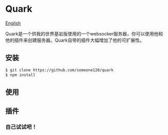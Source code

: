 # Quark

[English](README_en.md)

Quark是一个供我的世界基岩版使用的一个websocker服务器，你可以使用他和他的插件来创建服务器。Quark自带的插件大幅增加了他的可扩展性。

## 安装

```bash
$ git clone https://github.com/someone120/quark
$ npm install
```

## 使用

## 插件

### 自己试试吧！